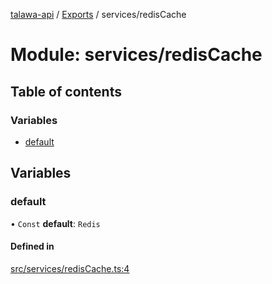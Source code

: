 [talawa-api](../README.md) / [Exports](../modules.md) / services/redisCache

# Module: services/redisCache

## Table of contents

### Variables

- [default](services_redisCache.md#default)

## Variables

### default

• `Const` **default**: `Redis`

#### Defined in

[src/services/redisCache.ts:4](https://github.com/PalisadoesFoundation/talawa-api/blob/ae7aa4f/src/services/redisCache.ts#L4)
